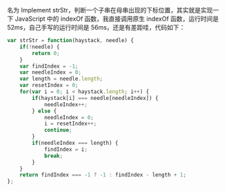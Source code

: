  名为 Implement strStr，判断一个子串在母串出现的下标位置，其实就是实现一下 JavaScript 中的 indexOf 函数，我直接调用原生 indexOf 函数，运行时间是 52ms，自己手写的运行时间是 56ms，还是有差距哇，代码如下：
```js
var strStr = function(haystack, needle) {
    if(!needle) {
        return 0;
    }
    var findIndex = -1;
    var needleIndex = 0;
    var length = needle.length;
    var resetIndex = 0;
    for(var i = 0; i < haystack.length; i++) {
        if(haystack[i] === needle[needleIndex]) {
            needleIndex++;
        } else {
            needleIndex = 0;
            i = resetIndex++;
            continue;
        }
        if(needleIndex === length) {
            findIndex = i;
            break;
        }
    }
    return findIndex === -1 ? -1 : findIndex - length + 1;
};
```